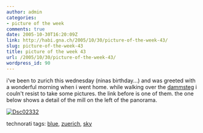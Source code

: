 ```yaml
---
author: admin
categories:
- picture of the week
comments: true
date: 2005-10-30T16:20:09Z
link: http://habi.gna.ch/2005/10/30/picture-of-the-week-43/
slug: picture-of-the-week-43
title: picture of the week 43
url: /2005/10/30/picture-of-the-week-43/
wordpress_id: 90
---
```


i've been to zurich this wednesday (ninas birthday...) and was greeted with a wonderful morning when i went home. while walking over the [dammsteg](http://flickr.com/photos/habi/56969569/) i couln't resist to take some pictures. the link before is one of them. the one below shows a detail of the mill on the left of the panorama.



[![Dsc02332](http://habi.gna.ch/blog/images/DSC02332-tm.jpg)](http://habi.gna.ch/blog/images/DSC02332.jpg)





technorati tags: [blue](http://www.technorati.com/tag/blue), [zuerich](http://www.technorati.com/tag/zuerich), [sky](http://www.technorati.com/tag/sky)
